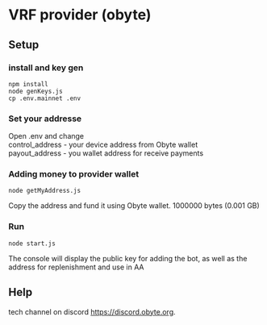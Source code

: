 # VRF provider (obyte)

## Setup
### install and key gen
```
npm install
node genKeys.js
cp .env.mainnet .env
```

### Set your addresse
Open .env and change \
control_address - your device address from Obyte wallet \
payout_address - you wallet address for receive payments

### Adding money to provider wallet
```
node getMyAddress.js
```
Copy the address and fund it using Obyte wallet. 1000000 bytes (0.001 GB)

### Run
```
node start.js
```
The console will display the public key for adding the bot, as well as the address for replenishment and use in AA


## Help

tech channel on discord https://discord.obyte.org.


